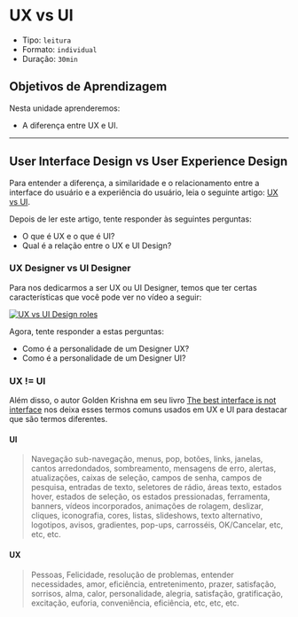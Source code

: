 # UX vs UI

* Tipo: `leitura`
* Formato: `individual`
* Duração: `30min`

## Objetivos de Aprendizagem

Nesta unidade aprenderemos:

* A diferença entre UX e UI.

***

## User Interface Design vs User Experience Design

Para entender a diferença, a similaridade e o relacionamento entre a interface do
usuário e a experiência do usuário, leia o seguinte artigo:
[UX vs UI](https://medium.com/aela/qual-a-diferen%C3%A7a-entre-ux-e-ui-1ea8a4b4f747).

Depois de ler este artigo, tente responder às seguintes perguntas:

* O que é UX e o que é UI?
* Qual é a relação entre o UX e UI Design?

### UX Designer vs UI Designer

Para nos dedicarmos a ser UX ou UI Designer, temos que ter certas características
que você pode ver no vídeo a seguir:

[![UX vs UI Design roles](https://img.youtube.com/vi/ft5TzxG-LAc/0.jpg)](https://www.youtube.com/watch?v=ft5TzxG-LAc&cc_lang_pref=es&cc_load_policy=1)

Agora, tente responder a estas perguntas:

* Como é a personalidade de um Designer UX?
* Como é a personalidade de um Designer UI?

### UX != UI

Além disso, o autor Golden Krishna em seu livro
[The best interface is not interface](http://www.nointerface.com/book/)
nos deixa esses termos comuns usados em UX e UI para destacar
que são termos diferentes.

#### **UI**

> Navegação sub-navegação, menus, pop, botões, links, janelas, cantos
arredondados, sombreamento, mensagens de erro, alertas, atualizações,
caixas de seleção, campos de senha, campos de pesquisa, entradas de texto,
seletores de rádio, áreas texto, estados hover, estados de seleção, os estados
pressionadas, ferramenta, banners, vídeos incorporados, animações de rolagem,
deslizar, cliques, iconografia, cores, listas, slideshows, texto alternativo,
logotipos, avisos, gradientes, pop-ups, carrosséis, OK/Cancelar, etc, etc, etc.

#### **UX**

> Pessoas, Felicidade, resolução de problemas, entender necessidades,
amor, eficiência, entretenimento, prazer, satisfação, sorrisos, alma,
calor, personalidade, alegria, satisfação, gratificação, excitação,
euforia, conveniência, eficiência, etc, etc, etc.
